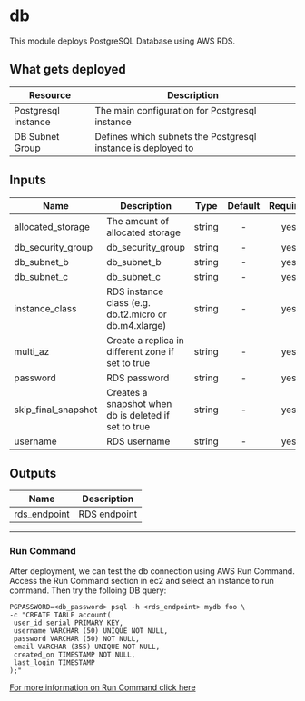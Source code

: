 # db
This module deploys PostgreSQL Database using AWS RDS.

## What gets deployed
| Resource            | Description
| ---                 | ---
| Postgresql instance | The main configuration for Postgresql instance
| DB Subnet Group     | Defines which subnets the Postgresql instance is deployed to


## Inputs

| Name                | Description                                           | Type   | Default | Required |
| ------              | -------------                                         | :----: | :-----: | :-----:  |
| allocated_storage   | The amount of allocated storage                       | string | -       | yes      |
| db_security_group   | db_security_group                                     | string | -       | yes      |
| db_subnet_b         | db_subnet_b                                           | string | -       | yes      |
| db_subnet_c         | db_subnet_c                                           | string | -       | yes      |
| instance_class      | RDS instance class (e.g. db.t2.micro or db.m4.xlarge) | string | -       | yes      |
| multi_az            | Create a replica in different zone if set to true     | string | -       | yes      |
| password            | RDS password                                          | string | -       | yes      |
| skip_final_snapshot | Creates a snapshot when db is deleted if set to true  | string | -       | yes      |
| username            | RDS username                                          | string | -       | yes      |

## Outputs

| Name         | Description   |
| ------       | ------------- |
| rds_endpoint | RDS endpoint  |

--------

### Run Command
After deployment, we can test the db connection using AWS Run Command.
Access the Run Command section in ec2 and select an instance to run command.
Then try the folloing DB query:
```
PGPASSWORD=<db_password> psql -h <rds_endpoint> mydb foo \
-c "CREATE TABLE account(
 user_id serial PRIMARY KEY,
 username VARCHAR (50) UNIQUE NOT NULL,
 password VARCHAR (50) NOT NULL,
 email VARCHAR (355) UNIQUE NOT NULL,
 created_on TIMESTAMP NOT NULL,
 last_login TIMESTAMP
);"
```
[For more information on Run Command click here](https://docs.aws.amazon.com/systems-manager/latest/userguide/run-command.html)
